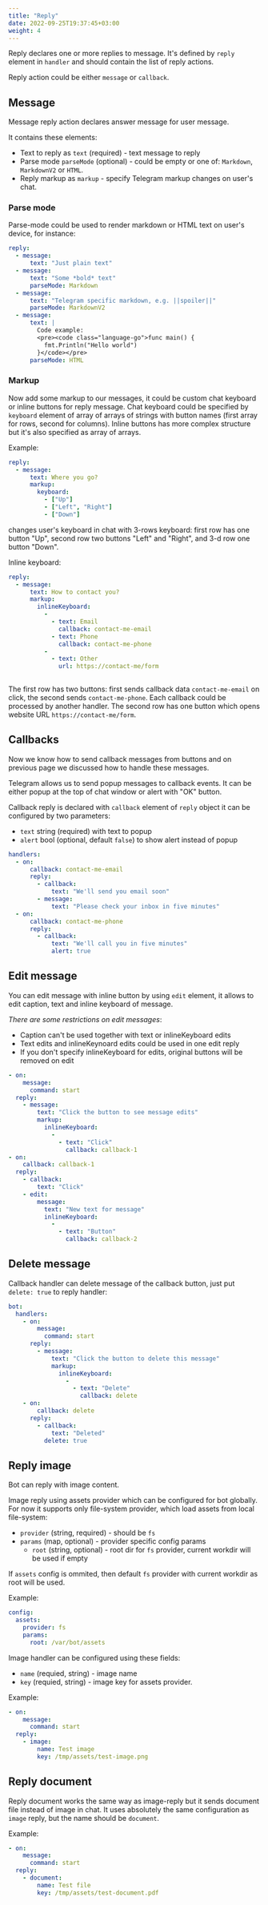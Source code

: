 ```yaml
---
title: "Reply"
date: 2022-09-25T19:37:45+03:00
weight: 4
---
```


Reply declares one or more replies to message.
It's defined by `reply` element in `handler` and should
contain the list of reply actions.

Reply action could be either `message` or `callback`.

## Message

Message reply action declares answer message for user message.

It contains these elements:
 - Text to reply as `text` (required) - text message to reply
 - Parse mode `parseMode` (optional) - could be empty or one of:
 `Markdown`, `MarkdownV2` or `HTML`.
 - Reply markup as `markup` - specify Telegram markup changes on
 user's chat.

### Parse mode

Parse-mode could be used to render markdown or HTML text on user's device,
for instance:
```yaml
reply:
  - message:
      text: "Just plain text"
  - message:
      text: "Some *bold* text"
      parseMode: Markdown
  - message:
      text: "Telegram specific markdown, e.g. ||spoiler||"
      parseMode: MarkdownV2
  - message:
      text: |
        Code example:
        <pre><code class="language-go">func main() {
          fmt.Println("Hello world")
        }</code></pre>
      parseMode: HTML
```

### Markup

Now add some markup to our messages, it could be custom chat
keyboard or inline buttons for reply message.
Chat keyboard could be specified by
`keyboard` element of array of arrays of strings with button names (first array for
rows, second for columns). Inline buttons has more complex structure but it's also
specified as array of arrays.

Example:
```yaml
reply:
  - message:
      text: Where you go?
      markup:
        keyboard:
          - ["Up"]
          - ["Left", "Right"]
          - ["Down"]
```
changes user's keyboard in chat with 3-rows keyboard:
first row has one button "Up", second row two buttons "Left" and "Right",
and 3-d row one button "Down".

Inline keyboard:
```yaml
reply:
  - message:
      text: How to contact you?
      markup:
        inlineKeyboard:
          -
            - text: Email
              callback: contact-me-email
            - text: Phone
              callback: contact-me-phone
          -
            - text: Other
              url: https://contact-me/form
              
```
The first row has two buttons: first sends callback data `contact-me-email` on click,
the second sends `contact-me-phone`. Each callback could be processed by another handler.
The second row has one button which opens website URL `https://contact-me/form`.

## Callbacks

Now we know how to send callback messages from buttons and
on previous page we discussed how to handle these messages.

Telegram allows us to send popup messages to callback events.
It can be either popup at the top of chat window or alert with "OK" button.

Callback reply is declared with `callback` element of `reply` object it can be configured
by two parameters:
 - `text` string (required) with text to popup
 - `alert` bool (optional, default `false`) to show alert instead of popup

```yaml
handlers:
  - on:
      callback: contact-me-email
      reply:
        - callback:
            text: "We'll send you email soon"
        - message:
            text: "Please check your inbox in five minutes"
  - on:
      callback: contact-me-phone
      reply:
        - callback:
            text: "We'll call you in five minutes"
            alert: true
```

## Edit message

You can edit message with inline button by using `edit` element, it allows to
edit caption, text and inline keyboard of message.

*There are some restrictions on edit messages*:
 - Caption can't be used together with text or inlineKeyboard edits
 - Text edits and inlineKeynoard edits could be used in one edit reply
 - If you don't specify inlineKeyboard for edits, original buttons will be removed on edit

```yaml
- on:
    message:
      command: start
  reply:
    - message:
        text: "Click the button to see message edits"
        markup:
          inlineKeyboard:
            -
              - text: "Click"
                callback: callback-1
- on:
    callback: callback-1
  reply:
    - callback:
        text: "Click"
    - edit:
        message:
          text: "New text for message"
          inlineKeyboard:
            -
              - text: "Button"
                callback: callback-2
```

## Delete message

Callback handler can delete message of the callback button, just put `delete: true`
to reply handler:

```yaml
bot:
  handlers:
    - on:
        message:
          command: start
      reply:
        - message:
            text: "Click the button to delete this message"
            markup:
              inlineKeyboard:
                -
                  - text: "Delete"
                    callback: delete
    - on:
        callback: delete
      reply:
        - callback:
            text: "Deleted"
          delete: true
```

## Reply image

Bot can reply with image content.

Image reply using assets provider which can be configured for bot globally.
For now it supports only file-system provider, which load assets from local file-system:
 - `provider` (string, required) - should be `fs`
 - `params` (map, optional) - provider specific config params
   - `root` (string, optional) - root dir for `fs` provider, current workdir will be used if empty

If `assets` config is ommited, then default `fs` provider with current workdir as root will be used.

Example:
```yaml
config:
  assets:
    provider: fs
    params:
      root: /var/bot/assets
```

Image handler can be configured using these fields:
 - `name` (requied, string) - image name
 - `key` (requied, string) - image key for assets provider.

Example:
```yaml
- on:
    message:
      command: start
  reply:
    - image:
        name: Test image
        key: /tmp/assets/test-image.png
```

## Reply document

Reply document works the same way as image-reply but it sends document file instead of image in chat.
It uses absolutely the same configuration as `image` reply, but the name should be `document`.

Example:
```yaml
- on:
    message:
      command: start
  reply:
    - document:
        name: Test file
        key: /tmp/assets/test-document.pdf
```
